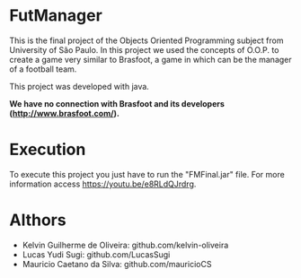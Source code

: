 # FutManager
This is the final project of the Objects Oriented Programming subject from University of São Paulo.
In this project we used the concepts of O.O.P. to create a game very similar to Brasfoot, a game in which can be the manager of a football team.

This project was developed with java.

**We have no connection with Brasfoot and its developers (http://www.brasfoot.com/).**

# Execution
To execute this project you just have to run the "FMFinal.jar" file. 
For more information access https://youtu.be/e8RLdQJrdrg.

# Althors
- Kelvin Guilherme de Oliveira: github.com/kelvin-oliveira
- Lucas Yudi Sugi: github.com/LucasSugi
- Mauricio Caetano da Silva: github.com/mauricioCS

